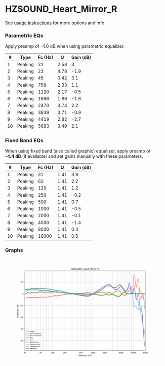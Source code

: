 # HZSOUND_Heart_Mirror_R
See [usage instructions](https://github.com/jaakkopasanen/AutoEq#usage) for more options and info.

### Parametric EQs
Apply preamp of -4.0 dB when using parametric equalizer.

|   # | Type    |   Fc (Hz) |    Q |   Gain (dB) |
|-----|---------|-----------|------|-------------|
|   1 | Peaking |        22 | 2.58 |         3   |
|   2 | Peaking |        23 | 4.78 |        -1.9 |
|   3 | Peaking |        45 | 0.42 |         3.1 |
|   4 | Peaking |       758 | 2.33 |         1.1 |
|   5 | Peaking |      1120 | 2.17 |        -0.5 |
|   6 | Peaking |      1686 | 1.86 |        -1.6 |
|   7 | Peaking |      2470 | 3.74 |         2.2 |
|   8 | Peaking |      3639 | 3.71 |        -0.9 |
|   9 | Peaking |      4419 | 2.82 |        -2.7 |
|  10 | Peaking |      5683 | 3.49 |         2.1 |

### Fixed Band EQs
When using fixed band (also called graphic) equalizer, apply preamp of **-4.4 dB** (if available) and set gains manually with these parameters.

|   # | Type    |   Fc (Hz) |    Q |   Gain (dB) |
|-----|---------|-----------|------|-------------|
|   1 | Peaking |        31 | 1.41 |         3.8 |
|   2 | Peaking |        62 | 1.41 |         2.2 |
|   3 | Peaking |       125 | 1.41 |         1.2 |
|   4 | Peaking |       250 | 1.41 |        -0.2 |
|   5 | Peaking |       500 | 1.41 |         0.7 |
|   6 | Peaking |      1000 | 1.41 |        -0.5 |
|   7 | Peaking |      2000 | 1.41 |        -0.1 |
|   8 | Peaking |      4000 | 1.41 |        -1.4 |
|   9 | Peaking |      8000 | 1.41 |         0.4 |
|  10 | Peaking |     16000 | 1.41 |         0.5 |

### Graphs
![](./HZSOUND_Heart_Mirror_R.png)
